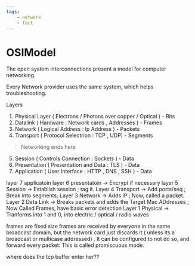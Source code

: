 ```yaml
---
tags:
    - network
    - fact
---
```

# OSIModel

The open system interconnections present a model for computer networking.

Every Network provider uses the same system, which helps troubleshooting.

Layers

1. Physical Layer ( Electrons / Photons over copper / Optical ) - Bits
2. Datalink ( Hardware : Network cards , Addresses ) - Frames
3. Network  ( Logical Address : Ip Address ) - Packets
4. Transport ( Protocol Selectrion : TCP , UDP) - Segments

> Networking ends here

5. Session ( Controls Connection : Sockets ) - Data
6. Presentation ( Presentation and Data : TLS ) - Data
7. Application ( User Interface : HTTP , DNS , SSH ) - Data

layer 7 applicatoin
layer 6 presentatoin -> Encrypt if necessary
layer 5 Session -> Establish session ; tag it.
Layer 4 Transport -> Add ports/seq ; Break into segments;
Layer 3 Network -> Adds IP ; Now, called a packet.
Layer 2 Data Link -> Breaks packets and adds the Target Mac ADdresses  ; Now Called Frames, have basic error detection
Layer 1 Physical -> Tranforms into 1 and 0, into electric / optical / radio waves

frames are fixed size
frames are received by everyone in the same broadcast domain, but the network card just discards it ( unless its a broadcast or multicase addressed) . It can be configured to not do so, and forward every packet: This is called promiscuous mode.

where does the tcp buffer enter her??
